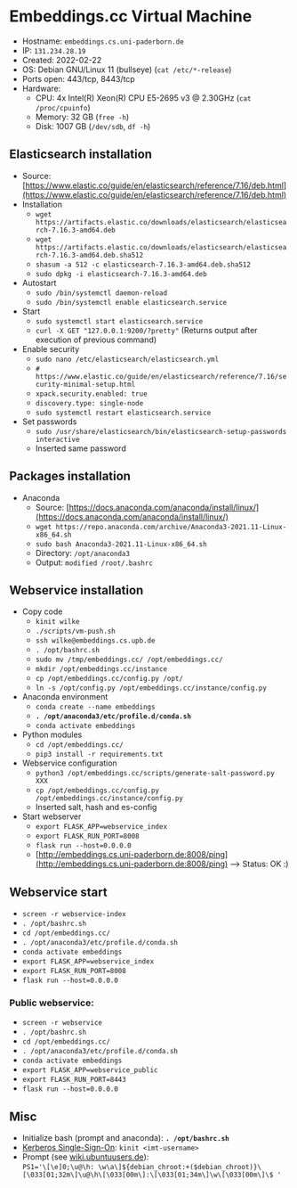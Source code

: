 # Embeddings.cc Virtual Machine

- Hostname: `embeddings.cs.uni-paderborn.de`
- IP: `131.234.28.19`
- Created: 2022-02-22
- OS: Debian GNU/Linux 11 (bullseye) (`cat /etc/*-release`)
- Ports open: 443/tcp, 8443/tcp 
- Hardware:
    - CPU: 4x Intel(R) Xeon(R) CPU E5-2695 v3 @ 2.30GHz (`cat /proc/cpuinfo`)
    - Memory: 32 GB (`free -h`)
    - Disk: 1007 GB (`/dev/sdb`, `df -h`)

## Elasticsearch installation

- Source: [https://www.elastic.co/guide/en/elasticsearch/reference/7.16/deb.html](https://www.elastic.co/guide/en/elasticsearch/reference/7.16/deb.html)
- Installation
    - `wget https://artifacts.elastic.co/downloads/elasticsearch/elasticsearch-7.16.3-amd64.deb`
    - `wget https://artifacts.elastic.co/downloads/elasticsearch/elasticsearch-7.16.3-amd64.deb.sha512`
    - `shasum -a 512 -c elasticsearch-7.16.3-amd64.deb.sha512`
    - `sudo dpkg -i elasticsearch-7.16.3-amd64.deb`
- Autostart
    - `sudo /bin/systemctl daemon-reload`
    - `sudo /bin/systemctl enable elasticsearch.service`
- Start
    - `sudo systemctl start elasticsearch.service`
    - `curl -X GET "127.0.0.1:9200/?pretty"` (Returns output after execution of previous command)
- Enable security
    - `sudo nano /etc/elasticsearch/elasticsearch.yml`
    - `# https://www.elastic.co/guide/en/elasticsearch/reference/7.16/security-minimal-setup.html`
    - `xpack.security.enabled: true`
    - `discovery.type: single-node`
    - `sudo systemctl restart elasticsearch.service`
- Set passwords
    - `sudo /usr/share/elasticsearch/bin/elasticsearch-setup-passwords interactive`
    - Inserted same password

## Packages installation

- Anaconda
    - Source: [https://docs.anaconda.com/anaconda/install/linux/](https://docs.anaconda.com/anaconda/install/linux/)
    - `wget https://repo.anaconda.com/archive/Anaconda3-2021.11-Linux-x86_64.sh`
    - `sudo bash Anaconda3-2021.11-Linux-x86_64.sh`
    - Directory: `/opt/anaconda3`
    - Output: `modified /root/.bashrc`

## Webservice installation

- Copy code
    - `kinit wilke`
    - `./scripts/vm-push.sh`
    - `ssh wilke@embeddings.cs.upb.de`
    - `. /opt/bashrc.sh`
    - `sudo mv /tmp/embeddings.cc/ /opt/embeddings.cc/`
    - `mkdir /opt/embeddings.cc/instance`
    - `cp /opt/embeddings.cc/config.py /opt/`
    - `ln -s /opt/config.py /opt/embeddings.cc/instance/config.py`
- Anaconda environment
    - `conda create --name embeddings`
    - **`. /opt/anaconda3/etc/profile.d/conda.sh`**
    - `conda activate embeddings`
- Python modules
    - `cd /opt/embeddings.cc/`
    -  `pip3 install -r requirements.txt`
- Webservice configuration
    - `python3 /opt/embeddings.cc/scripts/generate-salt-password.py XXX`
    - `cp /opt/embeddings.cc/config.py /opt/embeddings.cc/instance/config.py`
    - Inserted salt, hash and es-config
- Start webserver
    -  `export FLASK_APP=webservice_index`
    -  `export FLASK_RUN_PORT=8008`
    -  `flask run --host=0.0.0.0`
    - [http://embeddings.cs.uni-paderborn.de:8008/ping](http://embeddings.cs.uni-paderborn.de:8008/ping) --> Status: OK :)

## Webservice start

- `screen -r webservice-index`
- `. /opt/bashrc.sh`
- `cd /opt/embeddings.cc/`
- `. /opt/anaconda3/etc/profile.d/conda.sh`
- `conda activate embeddings`
-  `export FLASK_APP=webservice_index`
-  `export FLASK_RUN_PORT=8008`
-  `flask run --host=0.0.0.0`

### Public webservice:

- `screen -r webservice`
- `. /opt/bashrc.sh`
- `cd /opt/embeddings.cc/`
- `. /opt/anaconda3/etc/profile.d/conda.sh`
- `conda activate embeddings`
-  `export FLASK_APP=webservice_public`
-  `export FLASK_RUN_PORT=8443`
-  `flask run --host=0.0.0.0`

## Misc

- Initialize bash (prompt and anaconda): **`. /opt/bashrc.sh`**
- [Kerberos Single-Sign-On](https://hilfe.uni-paderborn.de/Single-Sign-On_einrichten_unter_Linux): `kinit <imt-username>`
- Prompt (see [wiki.ubuntuusers.de](https://wiki.ubuntuusers.de/Bash/Prompt/)):  
  `PS1='\[\e]0;\u@\h: \w\a\]${debian_chroot:+($debian_chroot)}\[\033[01;32m\]\u@\h\[\033[00m\]:\[\033[01;34m\]\w\[\033[00m\]\$ '`

